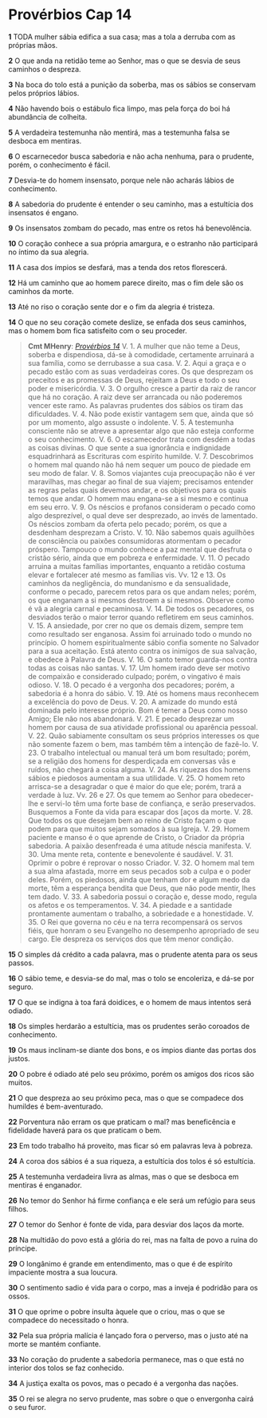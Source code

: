 # Provérbios Cap 14

**1** 	TODA mulher sábia edifica a sua casa; mas a tola a derruba com as próprias mãos.

**2** 	O que anda na retidão teme ao Senhor, mas o que se desvia de seus caminhos o despreza.

**3** 	Na boca do tolo está a punição da soberba, mas os sábios se conservam pelos próprios lábios.

**4** 	Não havendo bois o estábulo fica limpo, mas pela força do boi há abundância de colheita.

**5** 	A verdadeira testemunha não mentirá, mas a testemunha falsa se desboca em mentiras.

**6** 	O escarnecedor busca sabedoria e não acha nenhuma, para o prudente, porém, o conhecimento é fácil.

**7** 	Desvia-te do homem insensato, porque nele não acharás lábios de conhecimento.

**8** 	A sabedoria do prudente é entender o seu caminho, mas a estultícia dos insensatos é engano.

**9** 	Os insensatos zombam do pecado, mas entre os retos há benevolência.

**10** 	O coração conhece a sua própria amargura, e o estranho não participará no íntimo da sua alegria.

**11** 	A casa dos ímpios se desfará, mas a tenda dos retos florescerá.

**12** 	Há um caminho que ao homem parece direito, mas o fim dele são os caminhos da morte.

**13** 	Até no riso o coração sente dor e o fim da alegria é tristeza.

**14** 	O que no seu coração comete deslize, se enfada dos seus caminhos, mas o homem bom fica satisfeito com o seu proceder.

> **Cmt MHenry**: *[Provérbios 14](../20A-Pv/14.md#0)* V. 1. A mulher que não teme a Deus, soberba e dispendiosa, dá-se à comodidade, certamente arruinará a sua família, como se derrubasse a sua casa. V. 2. Aqui a graça e o pecado estão com as suas verdadeiras cores. Os que desprezam os preceitos e as promessas de Deus, rejeitam a Deus e todo o seu poder e misericórdia. V. 3. O orgulho cresce a partir da raiz de rancor que há no coração. A raiz deve ser arrancada ou não poderemos vencer este ramo. As palavras prudentes dos sábios os tiram das dificuldades. V. 4. Não pode existir vantagem sem que, ainda que só por um momento, algo assuste o indolente. V. 5. A testemunha consciente não se atreve a apresentar algo que não esteja conforme o seu conhecimento. V. 6. O escamecedor trata com desdém a todas as coisas divinas. O que sente a sua ignorância e indignidade esquadrinhará as Escrituras com espírito humilde. V. 7. Descobrimos o homem mal quando não há nem sequer um pouco de piedade em seu modo de falar. V. 8. Somos viajantes cuja preocupação não é ver maravilhas, mas chegar ao final de sua viajem; precisamos entender as regras pelas quais devemos andar, e os objetivos para os quais temos que andar. O homem mau engana-se a si mesmo e continua em seu erro. V. 9. Os néscios e profanos consideram o pecado como algo desprezível, o qual deve ser desprezado, ao invés de lamentado. Os néscios zombam da oferta pelo pecado; porém, os que a desdenham desprezam a Cristo. V. 10. Não sabemos quais aguilhões de consciência ou paixões consumidoras atormentam o pecador próspero. Tampouco o mundo conhece a paz mental que desfruta o cristão sério, ainda que em pobreza e enfermidade. V. 11. O pecado arruina a muitas famílias importantes, enquanto a retidão costuma elevar e fortalecer até mesmo as famílias vis. Vv. 12 e 13. Os caminhos da negligência, do mundanismo e da sensualidade, conforme o pecado, parecem retos para os que andam neles; porém, os que enganam a si mesmos destroem a si mesmos. Observe como é vã a alegria carnal e pecaminosa. V. 14. De todos os pecadores, os desviados terão o maior terror quando refletirem em seus caminhos. V. 15. A ansiedade, por crer no que os demais dizem, sempre tem como resultado ser enganosa. Assim foi arruinado todo o mundo no princípio. O homem espiritualmente sábio confia somente no Salvador para a sua aceitação. Está atento contra os inimigos de sua salvação, e obedece à Palavra de Deus. V. 16. O santo temor guarda-nos contra todas as coisas não santas. V. 17. Um homem irado deve ser motivo de compaixão e considerado culpado; porém, o vingativo é mais odioso. V. 18. O pecado é a vergonha dos pecadores; porém, a sabedoria é a honra do sábio. V. 19. Até os homens maus reconhecem a excelência do povo de Deus. V. 20. A amizade do mundo está dominada pelo interesse próprio. Bom é temer a Deus como nosso Amigo; Ele não nos abandonará. V. 21. E pecado desprezar um homem por causa de sua atividade profissional ou aparência pessoal. V. 22. Quão sabiamente consultam os seus próprios interesses os que não somente fazem o bem, mas também têm a intenção de fazê-lo. V. 23. O trabalho intelectual ou manual terá um bom resultado; porém, se a religião dos homens for desperdiçada em conversas vãs e ruídos, não chegará a coisa alguma. V. 24. As riquezas dos homens sábios e piedosos aumentam a sua utilidade. V. 25. O homem reto arrisca-se a desagradar o que é maior do que ele; porém, trará a verdade à luz. Vv. 26 e 27. Os que temem ao Senhor para obedecer-lhe e servi-lo têm uma forte base de confiança, e serão preservados. Busquemos a Fonte da vida para escapar dos [aços da morte. V. 28. Que todos os que desejam bem ao reino de Cristo façam o que podem para que muitos sejam somados à sua Igreja. V. 29. Homem paciente e manso é o que aprende de Cristo, o Criador da própria sabedoria. A paixão desenfreada é uma atitude néscia manifesta. V. 30. Uma mente reta, contente e benevolente é saudável. V. 31. Oprimir o pobre é reprovar o nosso Criador. V. 32. O homem mal tem a sua alma afastada, morre em seus pecados sob a culpa e o poder deles. Porém, os piedosos, ainda que tenham dor e algum medo da morte, têm a esperança bendita que Deus, que não pode mentir, lhes tem dado. V. 33. A sabedoria possui o coração e, desse modo, regula os afetos e os temperamentos. V. 34. A piedade e a santidade prontamente aumentam o trabalho, a sobriedade e a honestidade. V. 35. O Rei que governa no céu e na terra recompensará os servos fiéis, que honram o seu Evangelho no desempenho apropriado de seu cargo. Ele despreza os serviços dos que têm menor condição.

**15** 	O simples dá crédito a cada palavra, mas o prudente atenta para os seus passos.

**16** 	O sábio teme, e desvia-se do mal, mas o tolo se encoleriza, e dá-se por seguro.

**17** 	O que se indigna à toa fará doidices, e o homem de maus intentos será odiado.

**18** 	Os simples herdarão a estultícia, mas os prudentes serão coroados de conhecimento.

**19** 	Os maus inclinam-se diante dos bons, e os ímpios diante das portas dos justos.

**20** 	O pobre é odiado até pelo seu próximo, porém os amigos dos ricos são muitos.

**21** 	O que despreza ao seu próximo peca, mas o que se compadece dos humildes é bem-aventurado.

**22** 	Porventura não erram os que praticam o mal? mas beneficência e fidelidade haverá para os que praticam o bem.

**23** 	Em todo trabalho há proveito, mas ficar só em palavras leva à pobreza.

**24** 	A coroa dos sábios é a sua riqueza, a estultícia dos tolos é só estultícia.

**25** 	A testemunha verdadeira livra as almas, mas o que se desboca em mentiras é enganador.

**26** 	No temor do Senhor há firme confiança e ele será um refúgio para seus filhos.

**27** 	O temor do Senhor é fonte de vida, para desviar dos laços da morte.

**28** 	Na multidão do povo está a glória do rei, mas na falta de povo a ruína do príncipe.

**29** 	O longânimo é grande em entendimento, mas o que é de espírito impaciente mostra a sua loucura.

**30** 	O sentimento sadio é vida para o corpo, mas a inveja é podridão para os ossos.

**31** 	O que oprime o pobre insulta àquele que o criou, mas o que se compadece do necessitado o honra.

**32** 	Pela sua própria malícia é lançado fora o perverso, mas o justo até na morte se mantém confiante.

**33** 	No coração do prudente a sabedoria permanece, mas o que está no interior dos tolos se faz conhecido.

**34** 	A justiça exalta os povos, mas o pecado é a vergonha das nações.

**35** 	O rei se alegra no servo prudente, mas sobre o que o envergonha cairá o seu furor.

